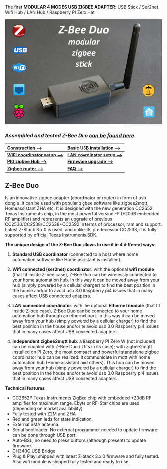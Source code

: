 
The first **MODULAR 4 MODES USB ZIGBEE ADAPTER**: USB Stick / Ser2net Wifi Hub / LAN Hub / Raspberry PI Zero Hat

<img src="https://github.com/Gio-dot/Z-Bee-Duo/blob/main/images/20211010_101921-ico-3.jpg?raw=true" width="900">

### ***Assembled and tested Z-Bee Duo [can be found here](https://www.tindie.com/products/23046/).***

| [Construction -->](https://gio-dot.github.io/Z-Bee-Duo/construction) |  [Basic USB installation -->](https://gio-dot.github.io/Z-Bee-Duo/usb-coordinator) |
| :-------------------------- | :-------------------------- |
| [**WiFi coordinator setup -->**](https://gio-dot.github.io/Z-Bee-Duo/wifi-coordinator)  | [**LAN coordinator setup -->**](https://gio-dot.github.io/Z-Bee-Duo/lan-coordinator)   |
| [**PI0 zigbee Hub -->**](https://gio-dot.github.io/Z-Bee-Duo/pi0-zigbee-hub) | [**Firmware upgrade -->**](https://gio-dot.github.io/Z-Bee-Duo/Firmware-upgrade)  |
| [**Zigbee router -->**](https://gio-dot.github.io/Z-Bee-Duo/zigbee-router) | [**FAQ -->**](https://gio-dot.github.io/Z-Bee-Duo/FAQ)  |


## **Z-Bee Duo**

Is an innovative zigbee adapter (coordinator or router) in form of usb dongle. It can be used with popular zigbee software like zigbee2mqtt, Homeassistant ZHA etc. It is designed with the new generation CC2652 Texas Instruments chip, in the most powerful version -P (+20dB embedded RF amplifier) and represents an upgrade of previous CC2530/CC2538/CC2538+CC2592 in terms of processor, ram and support. Latest Z-Stack 3.x.0 is used, and unlike its predecessor CC2538, it is fully supported by official Texas Instruments SDK.

**The unique design of the Z-Bee Duo allows to use it in 4 different ways:**

1.	**Standard USB coordinator** (connected to a host where home automation software like Home assistant is installed).

2.	**Wifi connected (ser2net) coordinator**: with the optional **wifi module** (that fit inside Z-bee case), Z-Bee Duo can be wirelessly connected to your home automation hub. In this way it can be moved away from your hub (simply powered by a cellular charger) to find the best position in the house and/or to avoid usb 3.0 Raspberry pi4 issues that in many cases affect USB connected adapters.

3.	**LAN connected coordinator**: with the optional **Ethernet module** (that fit inside Z-bee case), Z-Bee Duo can be connected to your home automation hub through an ethernet port. In this way it can be moved away from your hub (simply powered by a cellular charger) to find the best position in the house and/or to avoid usb 3.0 Raspberry pi4 issues that in many cases affect USB connected adapters.

4.	**Independent zigbee2mqtt hub**: a Raspberry PI Zero W (not included) can be coupled with Z-Bee Duo (it fits in its case); with zigbee2mqtt installed on PI Zero, the most compact and powerful standalone zigbee coordinator hub can be realized. It communicate in mqtt with home automation hub (Home assistant and others). This hub can be moved away from your hub (simply powered by a cellular charger) to find the best position in the house and/or to avoid usb 3.0 Raspberry pi4 issues that in many cases affect USB connected adapters.

**Technical features**

- CC2652P Texas Instruments ZigBee chip with embedded +20dB RF amplifier for maximum range. Ebyte or RF-Star chips are used (depending on market availability). 
- Fully tested with Z2M and ZHA
- Red and green leds for state indication.
- External SMA antenna.
- Serial bootloader. No external programmer needed to update firmware: can be done through USB port.
- Auto-BSL, no need to press buttons (although present) to update firmware.
- CH340C USB Bridge
- Plug & Play: shipped with latest Z-Stack 3.x.0 firmware and fully tested. Also wifi module is shipped fully tested and ready to use.





